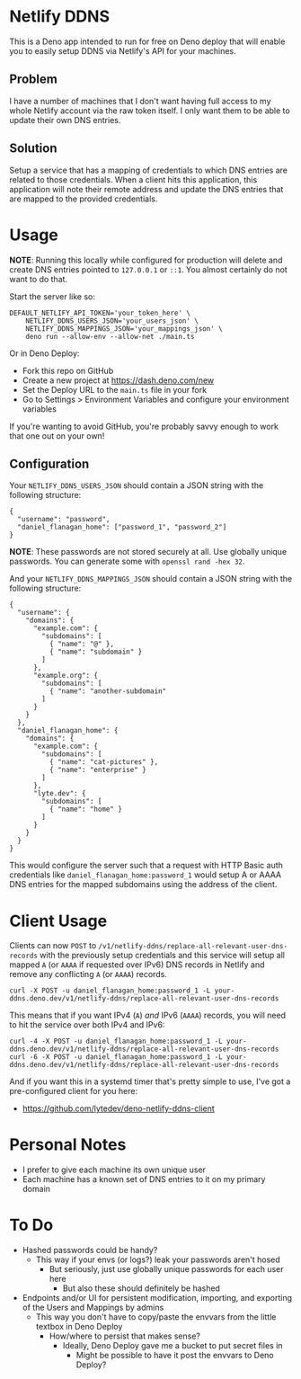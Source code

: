 # Netlify DDNS

This is a Deno app intended to run for free on Deno deploy that will enable you
to easily setup DDNS via Netlify's API for your machines.

## Problem

I have a number of machines that I don't want having full access to my whole
Netlify account via the raw token itself. I only want them to be able to update
their own DNS entries.

## Solution

Setup a service that has a mapping of credentials to which DNS entries are
related to those credentials. When a client hits this application, this
application will note their remote address and update the DNS entries that are
mapped to the provided credentials.

# Usage

**NOTE**: Running this locally while configured for production will delete and
create DNS entries pointed to `127.0.0.1` or `::1`. You almost certainly do not
want to do that.

Start the server like so:

    DEFAULT_NETLIFY_API_TOKEN='your_token_here' \
        NETLIFY_DDNS_USERS_JSON='your_users_json' \
        NETLIFY_DDNS_MAPPINGS_JSON='your_mappings_json' \
        deno run --allow-env --allow-net ./main.ts

Or in Deno Deploy:

- Fork this repo on GitHub
- Create a new project at https://dash.deno.com/new
- Set the Deploy URL to the `main.ts` file in your fork
- Go to Settings > Environment Variables and configure your environment variables

If you're wanting to avoid GitHub, you're probably savvy enough to work that
one out on your own!

## Configuration

Your `NETLIFY_DDNS_USERS_JSON` should contain a JSON string with the following structure:

    {
      "username": "password",
      "daniel_flanagan_home": ["password_1", "password_2"]
    }

**NOTE**: These passwords are not stored securely at all. Use globally unique passwords. You can generate some with `openssl rand -hex 32`.

And your `NETLIFY_DDNS_MAPPINGS_JSON` should contain a JSON string with the following structure:

    {
      "username": {
        "domains": {
          "example.com": {
            "subdomains": [
              { "name": "@" },
              { "name": "subdomain" }
            ]
          },
          "example.org": {
            "subdomains": [
              { "name": "another-subdomain"
            ]
          }
        }
      },
      "daniel_flanagan_home": {
        "domains": {
          "example.com": {
            "subdomains": [
              { "name": "cat-pictures" },
              { "name": "enterprise" }
            ]
          },
          "lyte.dev": {
            "subdomains": [
              { "name": "home" }
            ]
          }
        }
      }
    }

This would configure the server such that a request with HTTP Basic auth
credentials like `daniel_flanagan_home:password_1` would setup A or AAAA DNS
entries for the mapped subdomains using the address of the client.

# Client Usage

Clients can now `POST` to
`/v1/netlify-ddns/replace-all-relevant-user-dns-records` with the previously
setup credentials and this service will setup all mapped `A` (or `AAAA` if
requested over IPv6) DNS records in Netlify and remove any conflicting `A` (or
`AAAA`) records.

    curl -X POST -u daniel_flanagan_home:password_1 -L your-ddns.deno.dev/v1/netlify-ddns/replace-all-relevant-user-dns-records

This means that if you want IPv4 (`A`) _and_ IPv6 (`AAAA`) records, you will need to hit the
service over both IPv4 and IPv6:

    curl -4 -X POST -u daniel_flanagan_home:password_1 -L your-ddns.deno.dev/v1/netlify-ddns/replace-all-relevant-user-dns-records
    curl -6 -X POST -u daniel_flanagan_home:password_1 -L your-ddns.deno.dev/v1/netlify-ddns/replace-all-relevant-user-dns-records

And if you want this in a systemd timer that's pretty simple to use, I've got a pre-configured client for you here:

- https://github.com/lytedev/deno-netlify-ddns-client

# Personal Notes

- I prefer to give each machine its own unique user
- Each machine has a known set of DNS entries to it on my primary domain

# To Do

- Hashed passwords could be handy?
  - This way if your envs (or logs?) leak your passwords aren't hosed
    - But seriously, just use globally unique passwords for each user here
      - But also these should definitely be hashed
- Endpoints and/or UI for persistent modification, importing, and exporting of the Users and Mappings by admins
  - This way you don't have to copy/paste the envvars from the little textbox in Deno Deploy
    - How/where to persist that makes sense?
      - Ideally, Deno Deploy gave me a bucket to put secret files in
        - Might be possible to have it post the envvars to Deno Deploy?
